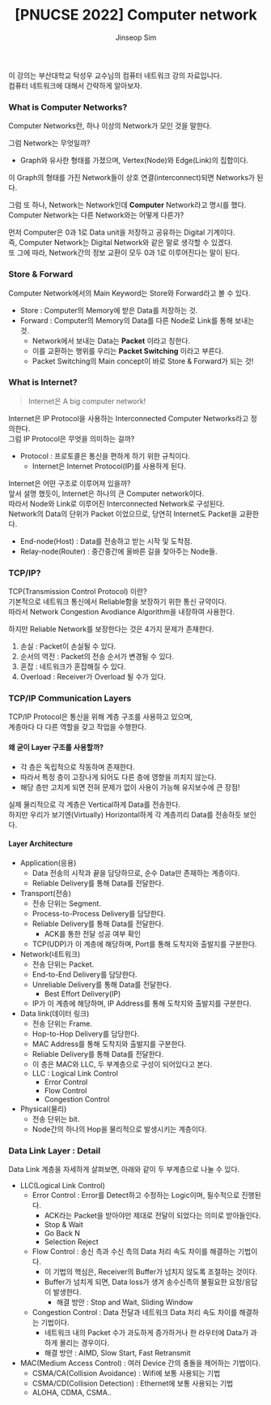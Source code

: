 ﻿---
layout: post
title: "[PNUCSE 2022] Computer network"
categories: Network
tags: [theory]
author:
  - Jinseop Sim
toc: true
---
이 강의는 부산대학교 탁성우 교수님의 컴퓨터 네트워크 강의 자료입니다.  
컴퓨터 네트워크에 대해서 간략하게 알아보자.  

### What is Computer Networks?
Computer Networks란, 하나 이상의 Network가 모인 것을 말한다.  

그럼 Network는 무엇일까?
- Graph와 유사한 형태를 가졌으며, Vertex(Node)와 Edge(Link)의 집합이다.

이 Graph의 형태를 가진 Network들이 상호 연결(interconnect)되면 Networks가 된다.  

그럼 또 하나, Network는 Network인데 __Computer__ Network라고 명시를 했다.  
Computer Network는 다른 Network와는 어떻게 다른가?  

먼저 Computer은 0과 1로 Data unit을 저장하고 공유하는 Digital 기계이다.  
즉, Computer Network는 Digital Network와 같은 말로 생각할 수 있겠다.  
또 그에 따라, Network간의 정보 교환이 모두 0과 1로 이루어진다는 말이 된다.  

### Store & Forward
Computer Network에서의 Main Keyword는 Store와 Forward라고 볼 수 있다.  

- Store : Computer의 Memory에 받은 Data를 저장하는 것.
- Forward : Computer의 Memory의 Data를 다른 Node로 Link를 통해 보내는 것.
  - Network에서 보내는 Data는 __Packet__ 이라고 칭한다.
  - 이를 교환하는 행위를 우리는 __Packet Switching__ 이라고 부른다.
  - Packet Switching의 Main concept이 바로 Store & Forward가 되는 것!

### What is Internet?
> Internet은 A big computer network!  

Internet은 IP Protocol을 사용하는 Interconnected Computer Networks라고 정의한다.  
그럼 IP Protocol은 무엇을 의미하는 걸까?  
- Protocol : 프로토콜은 통신을 편하게 하기 위한 규칙이다.
  - Internet은 Internet Protocol(IP)를 사용하게 된다.

Internet은 어떤 구조로 이루어져 있을까?  
앞서 설명 했듯이, Internet은 하나의 큰 Computer network이다.  
따라서 Node와 Link로 이루어진 Interconnected Network로 구성된다.  
Network의 Data의 단위가 Packet 이었으므로, 당연히 Internet도 Packet을 교환한다.  
- End-node(Host) : Data를 전송하고 받는 시작 및 도착점.
- Relay-node(Router) : 중간중간에 올바른 길을 찾아주는 Node들.

### TCP/IP?
TCP(Transmission Control Protocol) 이란?  
기본적으로 네트워크 통신에서 Reliable함을 보장하기 위한 통신 규약이다.  
따라서 Network Congestion Avodiance Algorithm을 내장하여 사용한다.  

하지만 Reliable Network를 보장한다는 것은 4가지 문제가 존재한다.  
1. 손실 : Packet이 손실될 수 있다.
2. 순서의 역전 : Packet의 전송 순서가 변경될 수 있다.
3. 혼잡 : 네트워크가 혼잡해질 수 있다.
4. Overload : Receiver가 Overload 될 수가 있다.

### TCP/IP Communication Layers
TCP/IP Protocol은 통신을 위해 계층 구조를 사용하고 있으며,  
계층마다 다 다른 역할을 갖고 작업을 수행한다.  

#### 왜 굳이 Layer 구조를 사용할까?
- 각 층은 독립적으로 작동하며 존재한다.
- 따라서 특정 층이 고장나게 되어도 다른 층에 영향을 끼치지 않는다.
- 해당 층만 고치게 되면 전혀 문제가 없이 사용이 가능해 유지보수에 큰 장점!

실제 물리적으로 각 계층은 Vertical하게 Data를 전송한다.  
하지만 우리가 보기엔(Virtually) Horizontal하게 각 계층끼리 Data를 전송하듯 보인다.  

#### Layer Architecture
- Application(응용)
  - Data 전송의 시작과 끝을 담당하므로, 순수 Data만 존재하는 계층이다.
  - Reliable Delivery를 통해 Data를 전달한다.
- Transport(전송)
  - 전송 단위는 Segment.
  - Process-to-Process Delivery를 담당한다.
  - Reliable Delivery를 통해 Data를 전달한다.
    - ACK를 통한 전달 성공 여부 확인
  - TCP(UDP)가 이 계층에 해당하며, Port를 통해 도착지와 출발지를 구분한다.
- Network(네트워크)
  - 전송 단위는 Packet.
  - End-to-End Delivery를 담당한다.
  - Unreliable Delivery를 통해 Data를 전달한다.
    - Best Effort Delivery(IP)
  - IP가 이 계층에 해당하며, IP Address를 통해 도착지와 출발지를 구분한다.
- Data link(데이터 링크)
  - 전송 단위는 Frame.
  - Hop-to-Hop Delivery를 담당한다.
  - MAC Address를 통해 도착지와 출발지를 구분한다.
  - Reliable Delivery를 통해 Data를 전달한다.
  - 이 층은 MAC와 LLC, 두 부계층으로 구성이 되어있다고 본다.
  - LLC : Logical Link Control
	- Error Control
	- Flow Control
	- Congestion Control
- Physical(물리)
  - 전송 단위는 bit.
  - Node간의 하나의 Hop을 물리적으로 발생시키는 계층이다.  

### Data Link Layer : Detail
Data Link 계층을 자세하게 살펴보면, 아래와 같이 두 부계층으로 나눌 수 있다.  

- LLC(Logical Link Control)
  - Error Control : Error를 Detect하고 수정하는 Logic이며, 필수적으로 진행된다.
    - ACK라는 Packet을 받아야만 제대로 전달이 되었다는 의미로 받아들인다.
	- Stop & Wait
	- Go Back N
	- Selection Reject
  - Flow Control : 송신 측과 수신 측의 Data 처리 속도 차이를 해결하는 기법이다.
    - 이 기법의 핵심은, Receiver의 Buffer가 넘치지 않도록 조절하는 것이다.
	- Buffer가 넘치게 되면, Data loss가 생겨 송수신측의 불필요한 요청/응답이 발생한다.
      - 해결 방안 : Stop and Wait, Sliding Window
  - Congestion Control :  Data 전달과 네트워크 Data 처리 속도 차이를 해결하는 기법이다.
    - 네트워크 내의 Packet 수가 과도하게 증가하거나 한 라우터에 Data가 과하게 몰리는 경우이다.
	- 해결 방안 : AIMD, Slow Start, Fast Retransmit
- MAC(Medium Access Control) : 여러 Device 간의 충돌을 제어하는 기법이다.
  - CSMA/CA(Collision Avoidance) : Wifi에 보통 사용되는 기법
  - CSMA/CD(Collision Detection) : Ethernet에 보통 사용되는 기법
  - ALOHA, CDMA, CSMA..